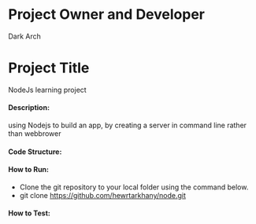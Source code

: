 # Project Owner and Developer
Dark Arch

# Project Title
NodeJs learning project

#### Description:
using Nodejs to build an app, by creating a server in command line rather than webbrower

#### Code Structure:

#### How to Run:
- Clone the git repository to your local folder using the command below.
- git clone https://github.com/hewrtarkhany/node.git



#### How to Test: